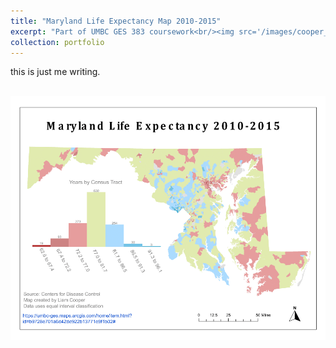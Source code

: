 ```yaml
---
title: "Maryland Life Expectancy Map 2010-2015"
excerpt: "Part of UMBC GES 383 coursework<br/><img src='/images/cooper_ges383_lab05-1.png'>"
collection: portfolio
---
```


this is just me writing.

<br/><img src='/images/cooper_ges383_lab05-large.png'>
